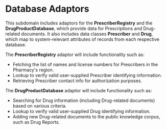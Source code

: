# Database Adaptors

This subdomain includes adaptors for the **PrescriberRegistry** and the **DrugProductDatabase**, which provide data for Prescriptions and Drug-related documents. It also includes data classes **Prescriber** and **Drug**, which map to system-relevant attributes of records from each respective database. <br>

The **PrescriberRegistry** adaptor will include functionality such as:
* Fetching the list of names and license numbers for Prescribers in the Pharmacy's region.
* Lookup to verify valid user-supplied Prescriber identifying information.
* Retrieving Prescriber contact info for authorization purposes.

The **DrugProductDatabase** adaptor will include functionality such as:
* Searching for Drug information (including Drug-related documents) based on various criteria.
* Lookup to verify valid user-supplied Drug identifying information.
* Adding new Drug-related documents to the public knowledge corpus, such as Drug Reports.
